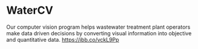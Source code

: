 # WaterCV
Our computer vision program helps wastewater treatment plant operators make data driven decisions by converting visual information into objective and quantitative data. 
https://ibb.co/vckL9Pp
